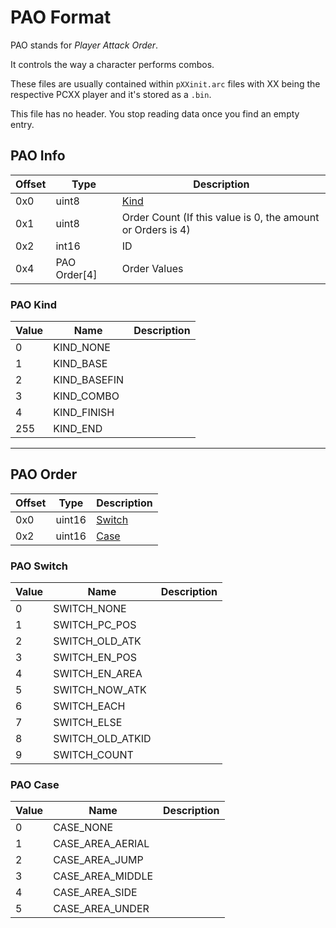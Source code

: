 # PAO Format

PAO stands for *Player Attack Order*.

It controls the way a character performs combos.

These files are usually contained within `pXXinit.arc` files with XX being the respective PCXX player and it's stored as a `.bin`.

This file has no header. You stop reading data once you find an empty entry.

## PAO Info

| Offset | Type  | Description
|--------|-------|------------
| 0x0     | uint8   | [Kind](#PAO-Kind)
| 0x1     | uint8  | Order Count (If this value is 0, the amount or Orders is 4)
| 0x2     | int16  | ID
| 0x4     | PAO Order[4]  | Order Values

### PAO Kind
| Value | Name  | Description
|--------|-------|------------
| 0     | KIND_NONE   | 
| 1     | KIND_BASE   | 
| 2     | KIND_BASEFIN   | 
| 3     | KIND_COMBO   | 
| 4     | KIND_FINISH   | 
| 255   | KIND_END   | 

---

## PAO Order
| Offset | Type  | Description
|--------|-------|------------
| 0x0     | uint16  | [Switch](#PAO-Switch)
| 0x2     | uint16  | [Case](#PAO-Case)

### PAO Switch

| Value | Name  | Description
|--------|-------|------------
| 0     | SWITCH_NONE  | 
| 1     | SWITCH_PC_POS  | 
| 2     | SWITCH_OLD_ATK  | 
| 3     | SWITCH_EN_POS  | 
| 4     | SWITCH_EN_AREA  | 
| 5     | SWITCH_NOW_ATK  | 
| 6     | SWITCH_EACH  | 
| 7     | SWITCH_ELSE  | 
| 8     | SWITCH_OLD_ATKID  | 
| 9     | SWITCH_COUNT  | 

### PAO Case

| Value | Name  | Description
|--------|-------|------------
| 0     | CASE_NONE    | 
| 1     | CASE_AREA_AERIAL    | 
| 2     | CASE_AREA_JUMP    | 
| 3     | CASE_AREA_MIDDLE    | 
| 4     | CASE_AREA_SIDE    | 
| 5     | CASE_AREA_UNDER    | 
